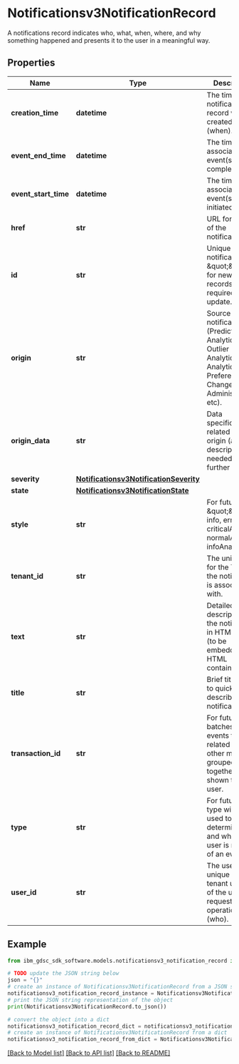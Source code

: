# Notificationsv3NotificationRecord

A notifications record indicates who, what, when, where, and why something happened and presents it  to the user in a meaningful way.

## Properties

Name | Type | Description | Notes
------------ | ------------- | ------------- | -------------
**creation_time** | **datetime** | The time the notification record was created (when). | [optional] 
**event_end_time** | **datetime** | The time the associated event(s) completed. | [optional] 
**event_start_time** | **datetime** | The time the associated event(s) were initiated. | [optional] 
**href** | **str** | URL for details of the notification. | [optional] 
**id** | **str** | Unique ID for notification, \&quot;\&quot; for new records, required for update. | [optional] 
**origin** | **str** | Source of the notification (Predictive Analytics, Outlier Analytics, Analytic Preferences Changed, User Administration, etc). | [optional] 
**origin_data** | **str** | Data specifically related to the origin (an ID or description needed for further action). | [optional] 
**severity** | [**Notificationsv3NotificationSeverity**](Notificationsv3NotificationSeverity.md) |  | [optional] 
**state** | [**Notificationsv3NotificationState**](Notificationsv3NotificationState.md) |  | [optional] 
**style** | **str** | For future use: \&quot;\&quot;, info, error, criticalAnalysis, normalAnalysis, infoAnalysis. | [optional] 
**tenant_id** | **str** | The unique id for the Tenant the notification is associated with. | [optional] 
**text** | **str** | Detailed description of the notification in HTML format (to be embedded in HTML container). | [optional] 
**title** | **str** | Brief title used to quickly describe the notification. | [optional] 
**transaction_id** | **str** | For future use: batches of events that are related to each other may be grouped together when shown to the user. | [optional] 
**type** | **str** | For future use: type will be used to determine how and when a user is notified of an event. | [optional] 
**user_id** | **str** | The user unique ID in tenant user db of the user that requested the operation (who). | [optional] 

## Example

```python
from ibm_gdsc_sdk_software.models.notificationsv3_notification_record import Notificationsv3NotificationRecord

# TODO update the JSON string below
json = "{}"
# create an instance of Notificationsv3NotificationRecord from a JSON string
notificationsv3_notification_record_instance = Notificationsv3NotificationRecord.from_json(json)
# print the JSON string representation of the object
print(Notificationsv3NotificationRecord.to_json())

# convert the object into a dict
notificationsv3_notification_record_dict = notificationsv3_notification_record_instance.to_dict()
# create an instance of Notificationsv3NotificationRecord from a dict
notificationsv3_notification_record_from_dict = Notificationsv3NotificationRecord.from_dict(notificationsv3_notification_record_dict)
```
[[Back to Model list]](../README.md#documentation-for-models) [[Back to API list]](../README.md#documentation-for-api-endpoints) [[Back to README]](../README.md)


